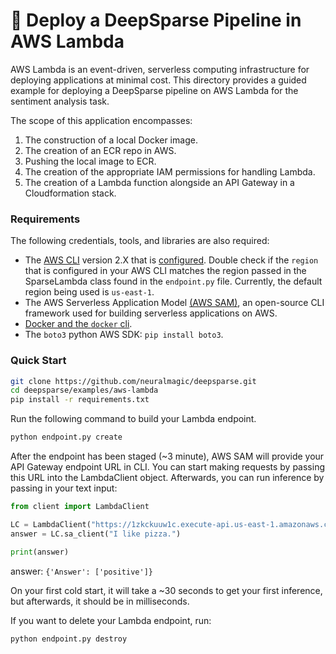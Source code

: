 <!--
Copyright (c) 2021 - present / Neuralmagic, Inc. All Rights Reserved.

Licensed under the Apache License, Version 2.0 (the "License");
you may not use this file except in compliance with the License.
You may obtain a copy of the License at

   http://www.apache.org/licenses/LICENSE-2.0

Unless required by applicable law or agreed to in writing,
software distributed under the License is distributed on an "AS IS" BASIS,
WITHOUT WARRANTIES OR CONDITIONS OF ANY KIND, either express or implied.
See the License for the specific language governing permissions and
limitations under the License.
-->

# 🐑 Deploy a DeepSparse Pipeline in AWS Lambda

AWS Lambda is an event-driven, serverless computing infrastructure for deploying applications at minimal cost. This directory provides a guided example for deploying a DeepSparse pipeline on AWS Lambda for the sentiment analysis task.

The scope of this application encompasses:
1. The construction of a local Docker image.
2. The creation of an ECR repo in AWS.
3. Pushing the local image to ECR.
4. The creation of the appropriate IAM permissions for handling Lambda.
5. The creation of a Lambda function alongside an API Gateway in a Cloudformation stack. 

### Requirements
The following credentials, tools, and libraries are also required:
* The [AWS CLI](https://docs.aws.amazon.com/cli/latest/userguide/getting-started-install.html) version 2.X that is [configured](https://docs.aws.amazon.com/cli/latest/userguide/cli-configure-quickstart.html). Double check if the `region` that is configured in your AWS CLI matches the region passed in the SparseLambda class found in the `endpoint.py` file. Currently, the default region being used is `us-east-1`.
* The AWS Serverless Application Model [(AWS SAM)](https://docs.aws.amazon.com/serverless-application-model/latest/developerguide/what-is-sam.html), an open-source CLI framework used for building serverless applications on AWS.
* [Docker and the `docker` cli](https://docs.docker.com/get-docker/).
* The `boto3` python AWS SDK: `pip install boto3`.


### Quick Start

```bash 
git clone https://github.com/neuralmagic/deepsparse.git
cd deepsparse/examples/aws-lambda
pip install -r requirements.txt
```

Run the following command to build your Lambda endpoint.

```bash
python endpoint.py create
```

After the endpoint has been staged (~3 minute), AWS SAM will provide your API Gateway endpoint URL in CLI. You can start making requests by passing this URL into the LambdaClient object. Afterwards, you can run inference by passing in your text input:

```python
from client import LambdaClient

LC = LambdaClient("https://1zkckuuw1c.execute-api.us-east-1.amazonaws.com/inference")
answer = LC.sa_client("I like pizza.")

print(answer)
```

answer: `{'Answer': ['positive']}`

On your first cold start, it will take a ~30 seconds to get your first inference, but afterwards, it should be in milliseconds.


If you want to delete your Lambda endpoint, run:

```bash
python endpoint.py destroy
```